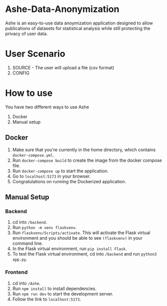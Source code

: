 # Ashe-Data-Anonymization
Ashe is an easy-to-use data anoymization application designed to allow publications of datasets for statistical analysis while still protecting the privacy of user data.

# User Scenario
1. SOURCE - The user will upload a file (csv format)
2. CONFIG

# How to use
You have two different ways to use Ashe
1. Docker
2. Manual setup

## Docker
1. Make sure that you're currently in the home directory, which contains `docker-compose.yml`.
2. Run `docker-compose build` to create the image from the docker compose file.
3. Run `docker-compose up` to start the application.
4. Go to `localhost:5173` in your browser.
5. Congratulations on running the Dockerized application.

## Manual Setup

### Backend
1. cd into `/backend`.
2. Run `python -m venv flaskvenv`.
3. Run `flaskvenv/Scripts/activate`. This will activate the Flask virtual environment and you should be able to see `(flaskvenv)` in your command line. 
4. In the Flask virtual environment, run `pip install Flask`.
5. To test the Flask virtual environment, cd into `/backend` and run `python3 app.py`.

### Frontend
1. cd into `/Ashe`.
2. Run `npm install` to install dependencies.
3. Run `npm run dev` to start the development server.
4. Follow the link to `localhost:5173`.